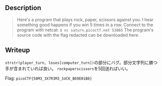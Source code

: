 ## Description
>Here's a program that plays rock, paper, scissors against you. I hear something good happens if you win 5 times in a row.
Connect to the program with netcat:
`$ nc saturn.picoctf.net 53865`
The program's source code with the flag redacted can be downloaded here.

## Writeup
`strstr(player_turn, loses[computer_turn])`の部分にバグ。部分文字列に勝つ手が含まれていれば良い。
`rockpaperscissors`を5回送ればいい。

Flag: `picoCTF{50M3_3X7R3M3_1UCK_B69E01B8}`
